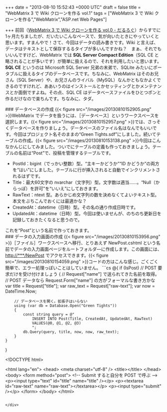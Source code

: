 
+++
date = "2013-08-10 15:52:43 +0000 UTC"
draft = false
title = "WebMatrix 3 で Wiki クローンを作る vol.1"
tags = ["WebMatrix 3 で Wiki クローンを作る","WebMatrix","ASP.net Web Pages"]

+++
前回（<a href="https://blog.daruyanagi.jp/entry/2013/07/17/054740">WebMatrix 3 で Wiki クローンを作る vol.0 - だるろぐ</a>）からすでに1ヶ月たちましたが、だいたいこんなペースで、気が向いたときにやっていくと思います。すまんやで！さて、今回はデータの読み書きです。Wiki と言えば、データはテキストとして保存するるタイプが多いんですかね？　まぁ、それでもいいんですけど、WebMatrix では **SQL Server Compact Edition**（SQL CE と略されることが多いです）が簡単に扱えるので、それを利用したいと思います。**SQL CE** というのは Microsoft SQL Server 兄弟の末弟で、SQLite みたいにポータブルに扱えるタイプのデータベースです。ちなみに、WebMatrix はそのお兄さん（SQL Server）や、お兄さんのライバル（MySQL）なんかともなかよくできるのですけれど、ああいうのはインストールとかセッティングとかメンテナンスとか面倒ですよね。その点、SQL CE はデータベースファイルをひとつポンと作るだけなので楽ちんです。ちなみに、タダ。

<div class="section">
    ### データベースの作成
    {{< figure src="/images/20130810152905.png"  >}}WebMatrix でデータを扱うには、［データベース］というワークスペースを選択します。{{< figure src="/images/20130810152957.png"  >}}では、さっそくデータベースを作りましょう。データベースのファイル名はなんでもいいです。今回はプロジェクト名そのままの“Green Tights.sdf”にしました。続いてテーブルの作成。{{< figure src="/images/20130810153138.png"  >}}今回はこんなかんじにしてみました。ついでにテーブルの定義も作っておきましょう。テーブルの名前は“Post”で、投稿を管理するテーブルです。

<ul>
<li>PostId：bigint（でっかい整数）型。“主キーかどうか”“ID かどうか”の両方を“はい”にしました。テーブルに行が挿入されると自動でインクリメントされるはずです。</li>
<li>Title：最大60文字の nvarchar（文字列）型。文字数は適当……。“Null（からっぽ）を許可”を“いいえ”にしておきます。</li>
<li>RawText：ntext 型。あらかじめ文字列の数を決めなくてよいテキスト型。本文をぶちこんでおくには最適かな？</li>
<li>CreatedAt：datetime（日時）型。その名の通り作成日時です。</li>
<li>UpdatedAt：datetime（日時）型。今回は使いませんが、のちのち更新日を記録しておきたくなると思うので。</li>
</ul>これを“Post”という名前で作っておきます。

</div>
<div class="section">
    ### データの入力画面の作成
    {{< figure src="/images/20130810153956.png"  >}}［ファイル］ワークスペースへ移行、とりあえず NewPost.cshtml という名前でデータの入力画面ページをルートフォルダ―に作成します。この画面には、<a href="http://***/NewPost">http://***/NewPost</a> でアクセスできます。{{< figure src="/images/20130810154059.png"  >}}コードの方はこんな感じ。ごくごく簡単で、エラー処理っぽいことはしていません。
```cs
@{
    if (IsPost) // POST 要求だけを受け付けましょう
    {
        // Request["name"] で送られてきた名前を取得。
        // POST データなら Request.Form["name"] の方がフォーマルな書き方かな
        var title = Request["title"];
        var raw_text = Request["raw-text"];
        var now = DateTime.Now;

        // データベースを開く。拡張子はいらない
        using (var db = Database.Open("Green Tights"))
        {
            const string query = @"
                INSERT INTO Post(Title, CreatedAt, UpdatedAt, RawText)
                VALUES(@0, @1, @2, @3)
                ";
            db.Query(query, title, now, now, raw_text);
        }
    }
}

&lt;!DOCTYPE html>

&lt;html lang="en">
    &lt;head>
        &lt;meta charset="utf-8" />
        &lt;title>&lt;/title>
    &lt;/head>
    &lt;body>
        &lt;form method="post"> &lt;!-- Submit すると自分を POST で呼ぶ -->
            &lt;p>&lt;input type="text" id="title" name="title" />&lt;/p>
            &lt;p>&lt;textarea id="raw-text" name="raw-text">&lt;/textarea>&lt;/p>
            &lt;p>&lt;input type="submit" />&lt;/p>
        &lt;/form>
    &lt;/body>
&lt;/html>

```試しに実行し、［データ］ワークペースでデータを確認してみましょう。表示モードを［定義］から［データ］に切り替えてね！{{< figure src="/images/20130810154452.png"  >}}なにか……入ってますね？　成功！　次回はこれを取り出して表示して見ることにしましょう。おつかれさまです。<a href="https://blog.daruyanagi.jp/category/WebMatrix%203%20%E3%81%A7%20Wiki%20%E3%82%AF%E3%83%AD%E3%83%BC%E3%83%B3%E3%82%92%E4%BD%9C%E3%82%8B">WebMatrix 3 で Wiki クローンを作る</a>

</div>

